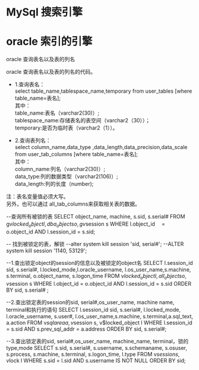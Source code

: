 # MySql 搜索引擎
# oracle 索引的引擎

oracle 查询表名以及表的列名

oracle 查询表名以及表的列名的代码。

* 1.查询表名：  
    select table_name,tablespace_name,temporary from user_tables [where table_name=表名];   
    其中：  
    table_name:表名（varchar2(30)）;   
    tablespace_name:存储表名的表空间（varchar2（30））；   
    temporary:是否为临时表（varchar2（1））。 

* 2.查询表列名：  
    select column_name,data_type ,data_length,data_precision,data_scale from user_tab_columns [where table_name=表名];   
    其中：  
    column_name:列名（varchar2(30)）;   
    data_type:列的数据类型（varchar2(106)）;   
    data_length:列的长度（number); 

注：表名变量值必须大写。   
另外，也可以通过 all_tab_columns来获取相关表的数据。 


--查询所有被锁的表
SELECT object_name, machine, s.sid, s.serial#
  FROM gv$locked_object l, dba_objects o, gv$session s
 WHERE l.object_id　 = o.object_id
   AND l.session_id = s.sid;


-- 找到被锁定的表，解锁 
--alter system kill session 'sid, serial#';
--ALTER system kill session '1140, 53129';

--1.查出锁定object的session的信息以及被锁定的object名
SELECT l.session_id sid, s.serial#, l.locked_mode,l.oracle_username,
l.os_user_name,s.machine, s.terminal, o.object_name, s.logon_time
FROM v$locked_object l, all_objects o, v$session s
WHERE l.object_id = o.object_id
AND l.session_id = s.sid
ORDER BY sid, s.serial# ;

--2.查出锁定表的session的sid, serial#,os_user_name, machine name, terminal和执行的语句
SELECT l.session_id sid, s.serial#, l.locked_mode, l.oracle_username, s.user#,
l.os_user_name,s.machine, s.terminal,a.sql_text, a.action
FROM v$sqlarea a,v$session s, v$locked_object l
WHERE l.session_id = s.sid
AND s.prev_sql_addr = a.address
ORDER BY sid, s.serial#;

--3.查出锁定表的sid, serial#,os_user_name, machine_name, terminal，锁的type,mode
SELECT s.sid, s.serial#, s.username, s.schemaname, s.osuser, s.process, s.machine,
s.terminal, s.logon_time, l.type
FROM v$session s, v$lock l
WHERE s.sid = l.sid
AND s.username IS NOT NULL
ORDER BY sid;
